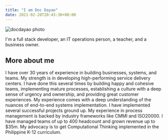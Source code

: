```yaml
---
title: "I am Doc Dayao"
date: 2021-02-28T20:43:30+08:00
---
```


![docdayao photo](/img/docdayao170x167.jpg)

I'm a full stack developer, an IT operations person, a teacher, and a business owner.

## More about me

I have over 30 years of experience in building businesses, systems, and teams. My strength is in developing high-performing service delivery centers. I have done this several times by building happy and cohesive teams, implementing mature processes, establishing a culture with a deep sense of urgency and ownership, and providing great customer experiences. My experience comes with a deep understanding of the nuances of end-to-end systems implementation. I have implemented several successful projects ground up. My experience in process management is backed by industry frameworks like CMMI and ISO20000. I have managed teams of up to 400 headcount and grown revenue up to $35m. My advocacy is to get Computational Thinking implemented in the Philippine K-12 curriculum.